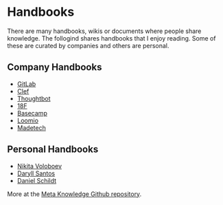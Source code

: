 # Handbooks

There are many handbooks, wikis or documents where people share knowledge. The follogind shares handbooks that I enjoy reading. Some of these are curated by companies and others are personal.

## Company Handbooks

- [GitLab](https://about.gitlab.com/handbook/)
- [Clef](https://github.com/clef/handbook)
- [Thoughtbot](https://thoughtbot.com/playbook)
- [18F](https://handbook.18f.gov/)
- [Basecamp](https://github.com/basecamp/handbook)
- [Loomio](https://github.com/loomio/loomio-coop-handbook)
- [Madetech](https://github.com/madetech/handbook)

## Personal Handbooks

- [Nikita Voloboev](https://github.com/nikitavoloboev/knowledge)
- [Daryll Santos](https://github.com/daryllxd/lifelong-learning)
- [Daniel Schildt](https://github.com/d2s/knowledge)

More at the [Meta Knowledge Github repository](https://github.com/RichardLitt/meta-knowledge).
